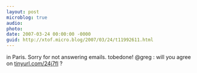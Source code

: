 ```yaml
---
layout: post
microblog: true
audio: 
photo: 
date: 2007-03-24 00:00:00 -0000
guid: http://xtof.micro.blog/2007/03/24/t11992611.html
---
```

in Paris. Sorry for not answering emails. tobedone! @greg : will you agree on  [tinyurl.com/24j7fl](http://tinyurl.com/24j7fl) ?
